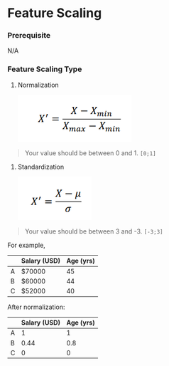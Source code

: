 # Feature Scaling

### Prerequisite
N/A

### Feature Scaling Type

1. Normalization
    
    ![Normalization](/pic/Normalization.png)
    
> Your value should be between 0 and 1. `[0;1]`
    
1. Standardization
    
    ![Standardization](/pic/Standardization.png)
    
> Your value should be between 3 and -3. `[-3;3]`
    
For example,

|  | Salary (USD) | Age (yrs) |
| --- | --- | --- |
| A | $70000 | 45 |
| B | $60000 | 44 |
| C | $52000 | 40 |

After normalization:

|  | Salary (USD) | Age (yrs) |
| --- | --- | --- |
| A | 1 | 1 |
| B | 0.44 | 0.8 |
| C | 0 | 0 |